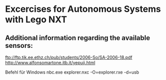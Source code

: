 # Excercises for Autonomous Systems with Lego NXT

## Additional information regarding the available sensors:

ftp://ftp.tik.ee.ethz.ch/pub/students/2006-So/SA-2006-18.pdf
http://www.alfonsomartone.itb.it/yepuji.html


Befehl für Windows
nbc.exe explorer.nxc -O=explorer.rxe -d=usb